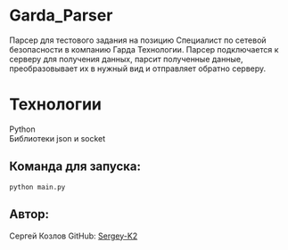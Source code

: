 # Garda_Parser

Парсер для тестового задания на позицию Специалист по сетевой безопасности в
компанию Гарда Технологии. Парсер подключается к серверу для получения данных,
парсит полученные данные, преобразовывает их в нужный вид и отправляет
обратно серверу.

# Технологии

Python\
Библиотеки json и socket

## Команда для запуска:

```
python main.py
```

## Автор:

Сергей Козлов
GitHub: [Sergey-K2](https://github.com/Sergey-K2)
